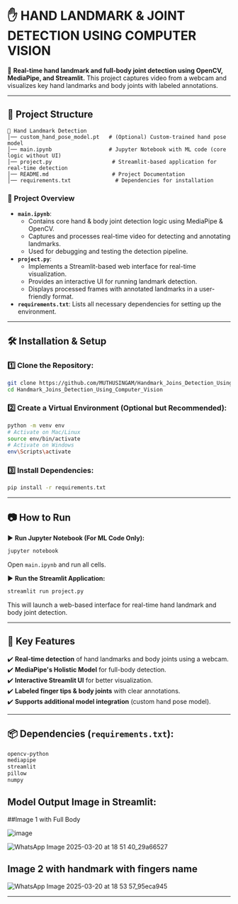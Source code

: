 # ✋ **HAND LANDMARK & JOINT DETECTION USING COMPUTER VISION**

🚀 **Real-time hand landmark and full-body joint detection using OpenCV, MediaPipe, and Streamlit.** 
This project captures video from a webcam and visualizes key hand landmarks and body joints with labeled annotations.

---

## 📂 Project Structure
```
📂 Hand Landmark Detection  
│── custom_hand_pose_model.pt   # (Optional) Custom-trained hand pose model  
│── main.ipynb                  # Jupyter Notebook with ML code (core logic without UI)  
│── project.py                   # Streamlit-based application for real-time detection  
│── README.md                    # Project Documentation  
│── requirements.txt              # Dependencies for installation  
```

### 🎯 Project Overview
- **`main.ipynb`**: 
  - Contains core hand & body joint detection logic using MediaPipe & OpenCV.
  - Captures and processes real-time video for detecting and annotating landmarks.
  - Used for debugging and testing the detection pipeline.
- **`project.py`**: 
  - Implements a Streamlit-based web interface for real-time visualization.
  - Provides an interactive UI for running landmark detection.
  - Displays processed frames with annotated landmarks in a user-friendly format.
- **`requirements.txt`**: Lists all necessary dependencies for setting up the environment.

---

## 🛠️ Installation & Setup

### 1️⃣ Clone the Repository:
```sh
git clone https://github.com/MUTHUSINGAM/Handmark_Joins_Detection_Using_Computer_Vision.git
cd Handmark_Joins_Detection_Using_Computer_Vision
```

### 2️⃣ Create a Virtual Environment (Optional but Recommended):
```sh
python -m venv env  
# Activate on Mac/Linux  
source env/bin/activate  
# Activate on Windows  
env\Scripts\activate  
```

### 3️⃣ Install Dependencies:
```sh
pip install -r requirements.txt
```

---

## 📷 How to Run

▶️ **Run Jupyter Notebook (For ML Code Only):**
```sh
jupyter notebook
```
Open `main.ipynb` and run all cells.

▶️ **Run the Streamlit Application:**
```sh
streamlit run project.py
```
This will launch a web-based interface for real-time hand landmark and body joint detection.

---

## 📌 Key Features
✔️ **Real-time detection** of hand landmarks and body joints using a webcam.  
✔️ **MediaPipe's Holistic Model** for full-body detection.  
✔️ **Interactive Streamlit UI** for better visualization.  
✔️ **Labeled finger tips & body joints** with clear annotations.  
✔️ **Supports additional model integration** (custom hand pose model).  

---

## 📦 Dependencies (`requirements.txt`):
```txt
opencv-python  
mediapipe  
streamlit  
pillow  
numpy  
```
## Model Output Image in Streamlit:
##Image 1 with Full Body

![image](https://github.com/user-attachments/assets/2a289c90-f2fa-4012-b283-da15d4f3b3e4)


![WhatsApp Image 2025-03-20 at 18 51 40_29a66527](https://github.com/user-attachments/assets/f895508e-0f3e-403c-bbfc-5d918fcd3702)

## Image 2 with handmark with fingers name
![WhatsApp Image 2025-03-20 at 18 53 57_95eca945](https://github.com/user-attachments/assets/dc539880-3a7a-45dc-b0ec-8c242a13531c)


---


